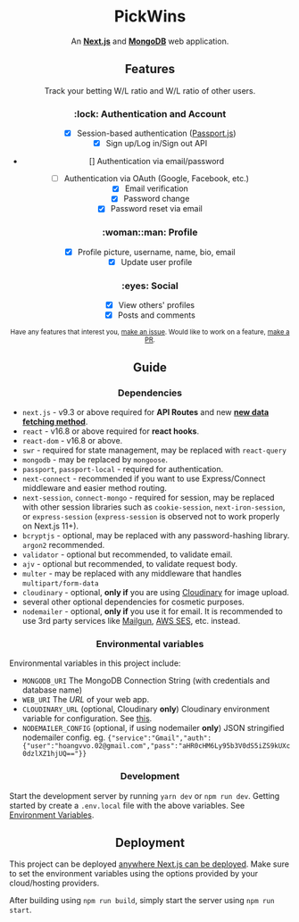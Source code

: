 <h1 align="center">PickWins</h1>

<div align="center">

An [**Next.js**](https://github.com/zeit/next.js/) and [**MongoDB**](https://www.mongodb.com/) web application.

</div>

<h2 align="center">Features</h2>

<div align="center">

Track your betting W/L ratio and W/L ratio of other users.

</div>

<h3 align="center">:lock: Authentication and Account</h3>

<div align="center">

- [x] Session-based authentication ([Passport.js](https://github.com/jaredhanson/passport))
- [x] Sign up/Log in/Sign out API
- [] Authentication via email/password
- [ ] Authentication via OAuth (Google, Facebook, etc.)
- [x] Email verification
- [x] Password change
- [x] Password reset via email

</div>

<h3 align="center">:woman::man: Profile</h3>

<div align="center">

- [x] Profile picture, username, name, bio, email
- [x] Update user profile

</div>

<h3 align="center">:eyes: Social</h3>

<div align="center">

- [x] View others' profiles
- [x] Posts and comments

</div>

<div align="center">
  
<sup>Have any features that interest you, [make an issue](https://github.com/hoangvvo/nextjs-mongodb-app/issues). Would like to work on a feature, [make a PR](https://github.com/hoangvvo/nextjs-mongodb-app/pulls).<sup>
  
</div>

<h2 align="center">Guide</h2>

<h3 align="center">Dependencies</h3>

- `next.js` - v9.3 or above required for **API Routes** and new [**new data fetching method**](https://nextjs.org/docs/basic-features/data-fetching#getserversideprops-server-side-rendering).
- `react` - v16.8 or above required for **react hooks**.
- `react-dom` - v16.8 or above.
- `swr` - required for state management, may be replaced with `react-query`
- `mongodb` - may be replaced by `mongoose`.
- `passport`, `passport-local` - required for authentication.
- `next-connect` - recommended if you want to use Express/Connect middleware and easier method routing.
- `next-session`, `connect-mongo` - required for session, may be replaced with other session libraries such as `cookie-session`, `next-iron-session`, or `express-session` (`express-session` is observed not to work properly on Next.js 11+).
- `bcryptjs` - optional, may be replaced with any password-hashing library. `argon2` recommended.
- `validator` - optional but recommended, to validate email.
- `ajv` - optional but recommended, to validate request body.
- `multer` - may be replaced with any middleware that handles `multipart/form-data`
- `cloudinary` - optional, **only if** you are using [Cloudinary](https://cloudinary.com) for image upload.
- several other optional dependencies for cosmetic purposes.
- `nodemailer` - optional, **only if** you use it for email. It is recommended to use 3rd party services like [Mailgun](https://www.mailgun.com/), [AWS SES](https://aws.amazon.com/ses/), etc. instead.

<h3 align="center">Environmental variables</h3>

Environmental variables in this project include:

- `MONGODB_URI` The MongoDB Connection String (with credentials and database name)
- `WEB_URI` The _URL_ of your web app.
- `CLOUDINARY_URL` (optional, Cloudinary **only**) Cloudinary environment variable for configuration. See [this](https://cloudinary.com/documentation/node_integration#configuration).
- `NODEMAILER_CONFIG` (optional, if using nodemailer **only**) JSON stringified nodemailer config. eg. `{"service":"Gmail","auth":{"user":"hoangvvo.02@gmail.com","pass":"aHR0cHM6Ly95b3V0dS5iZS9kUXc0dzlXZ1hjUQ=="}}`

<h3 align="center">Development</h3>

Start the development server by running `yarn dev` or `npm run dev`. Getting started by create a `.env.local` file with the above variables. See [Environment Variables](https://nextjs.org/docs/basic-features/environment-variables).

<h2 align="center">Deployment</h2>

This project can be deployed [anywhere Next.js can be deployed](https://nextjs.org/docs/deployment). Make sure to set the environment variables using the options provided by your cloud/hosting providers.

After building using `npm run build`, simply start the server using `npm run start`.
